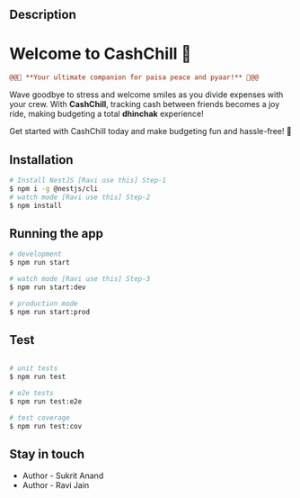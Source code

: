 
## Description

# Welcome to CashChill 💸 

```diff
@@🌟 **Your ultimate companion for paisa peace and pyaar!** 🌟@@
```

Wave goodbye to stress and welcome smiles as you divide expenses with your crew. With **CashChill**, tracking cash between friends becomes a joy ride, making budgeting a total **dhinchak** experience!

Get started with CashChill today and make budgeting fun and hassle-free! 🚀 

## Installation

```bash
# Install NestJS [Ravi use this] Step-1
$ npm i -g @nestjs/cli 
# watch mode [Ravi use this] Step-2
$ npm install
```

## Running the app

```bash
# development
$ npm run start

# watch mode [Ravi use this] Step-3
$ npm run start:dev

# production mode
$ npm run start:prod
```

## Test

```bash

# unit tests
$ npm run test

# e2e tests
$ npm run test:e2e

# test coverage
$ npm run test:cov
```

## Stay in touch

- Author - Sukrit Anand 
- Author - Ravi Jain 
